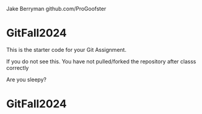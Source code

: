 Jake Berryman
github.com/ProGoofster
# GitFall2024


This is the starter code for your Git Assignment.

If you do not see this. You have not pulled/forked the repository after classs correctly


Are you sleepy?


# GitFall2024